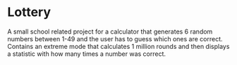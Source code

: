 # Lottery
 A small school related project for a calculator that generates 6 random numbers between 1-49 and the user has to guess which ones are correct. Contains an extreme mode that calculates 1 million rounds and then displays a statistic with how many times a number was correct.
